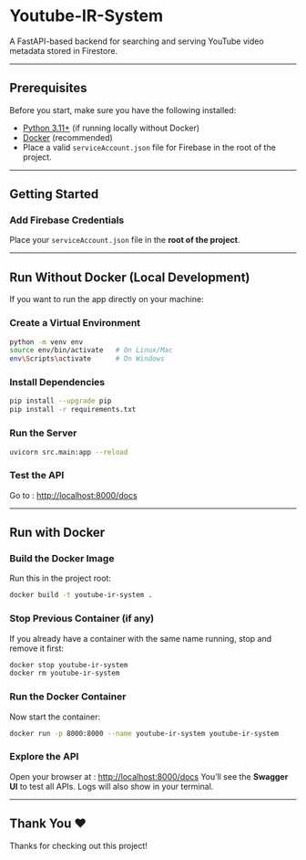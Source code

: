 # Youtube-IR-System

A FastAPI-based backend for searching and serving YouTube video metadata stored in Firestore.

---

## Prerequisites
Before you start, make sure you have the following installed:

- [Python 3.11+](https://www.python.org/downloads/) (if running locally without Docker)  
- [Docker](https://www.docker.com/get-started) (recommended)  
- Place a valid `serviceAccount.json` file for Firebase in the root of the project.

---

## Getting Started

### Add Firebase Credentials
Place your `serviceAccount.json` file in the **root of the project**.  

---


## Run Without Docker (Local Development)

If you want to run the app directly on your machine:

### Create a Virtual Environment

```bash
python -m venv env
source env/bin/activate   # On Linux/Mac
env\Scripts\activate      # On Windows
```

### Install Dependencies

```bash
pip install --upgrade pip
pip install -r requirements.txt
```

### Run the Server

```bash
uvicorn src.main:app --reload
```

### Test the API

Go to : [http://localhost:8000/docs](http://localhost:8000/docs)

---

## Run with Docker

### Build the Docker Image
Run this in the project root:

```bash
docker build -t youtube-ir-system .
````

### Stop Previous Container (if any)

If you already have a container with the same name running, stop and remove it first:

```bash
docker stop youtube-ir-system
docker rm youtube-ir-system
```

### Run the Docker Container

Now start the container:

```bash
docker run -p 8000:8000 --name youtube-ir-system youtube-ir-system
```

### Explore the API

Open your browser at : [http://localhost:8000/docs](http://localhost:8000/docs)
You’ll see the **Swagger UI** to test all APIs. Logs will also show in your terminal.

---

## Thank You ❤️

Thanks for checking out this project! 
